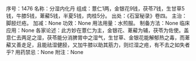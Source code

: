 序号：1476
名称：分湿内化丹
组成：薏仁1两，金银花9钱，茯苓7钱，生甘草5钱，牛膝5钱，萆薢5钱，半夏5钱，肉桂5分。
出处：《石室秘录》卷四。
主治：脚胫烂疮。
加减：None
功效：None
用法用量：水煎服。
制备方法：None
临床应用：None
各家论述：此方妙在薏仁为主，金银花、萆薢为辅，茯苓为佐使。盖意仁去两足之湿，茯苓能分消脾胃中之湿气，生甘草、金银花能解郁热之毒，而萆薢又善走足，且能祛湿健胫，又加牛膝以助其筋力，则烂湿之疮，有不去之如失者乎?
用药禁忌：None
附注：None
